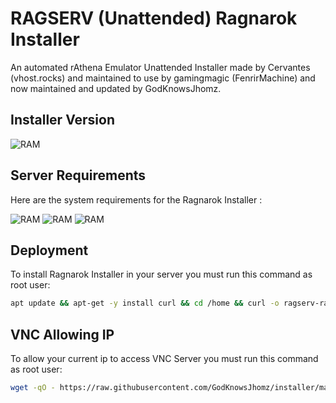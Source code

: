 
# RAGSERV (Unattended) Ragnarok Installer

An automated rAthena Emulator Unattended Installer made by Cervantes (vhost.rocks) and maintained to use by gamingmagic (FenrirMachine) and now maintained and updated by GodKnowsJhomz.

## Installer Version
![RAM](https://img.shields.io/badge/Ver.-1.0.9-Green.svg?)

## Server Requirements

Here are the system requirements for the Ragnarok Installer :

![RAM](https://img.shields.io/badge/OS-Debian%2010-red.svg?)
![RAM](https://img.shields.io/badge/Memory-2%20GB-green.svg?)
![RAM](https://img.shields.io/badge/Storage-20%20GB-yellow.svg?)
## Deployment

To install Ragnarok Installer in your server you must run this command as root user:

```bash
apt update && apt-get -y install curl && cd /home && curl -o ragserv-rathena -L https://raw.githubusercontent.com/GodKnowsJhomz/installer/master/ragserv-rathena && sh ragserv-rathena
```
## VNC Allowing IP

To allow your current ip to access VNC Server you must run this command as root user:

```bash
wget -qO - https://raw.githubusercontent.com/GodKnowsJhomz/installer/main/ipallowed-vnc | bash
```
